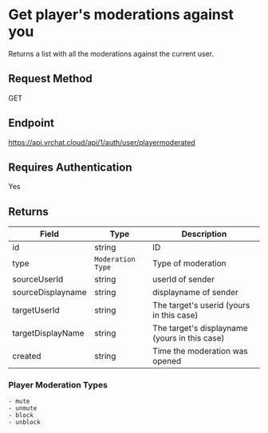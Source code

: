 # Get player's moderations against you

Returns a list with all the moderations against the current user.

## Request Method 
GET

## Endpoint
https://api.vrchat.cloud/api/1/auth/user/playermoderated


## Requires Authentication
Yes

## Returns 

Field | Type | Description
------|------|------------
id | string | ID
type | `Moderation Type` | Type of moderation
sourceUserId | string | userId of sender
sourceDisplayname | string | displayname of sender
targetUserId | string | The target's userid (yours in this case)
targetDisplayName | string | The target's displayname (yours in this case)
created | string | Time the moderation was opened 

### Player Moderation Types

    - mute
	- unmute
	- block
	- unblock